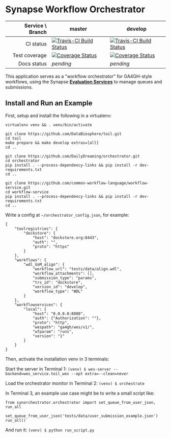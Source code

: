 # Synapse Workflow Orchestrator

| **Service \ Branch** | **master** | **develop** |
| -: | - | - |
| CI status | [![Travis-CI Build Status](https://travis-ci.org/Sage-Bionetworks/synapse-orchestrator.svg?branch=master)](https://travis-ci.org/Sage-Bionetworks/synapse-orchestrator) | [![Travis-CI Build Status](https://travis-ci.org/Sage-Bionetworks/synapse-orchestrator.svg?branch=develop)](https://travis-ci.org/Sage-Bionetworks/synapse-orchestrator) |
| Test coverage | [![Coverage Status](https://coveralls.io/repos/github/Sage-Bionetworks/synapse-orchestrator/badge.svg?branch=master)](https://coveralls.io/Sage-Bionetworks/synapse-orchestrator?branch=master) | [![Coverage Status](https://coveralls.io/repos/github/Sage-Bionetworks/synapse-orchestrator/badge.svg?branch=develop)](https://coveralls.io/Sage-Bionetworks/synapse-orchestrator?branch=develop) |
| Docs status | *pending* | *pending* |

This application serves as a "workflow orchestrator" for GA4GH-style workflows, using the Synapse [**Evaluation Services**](http://docs.synapse.org/rest/#org.sagebionetworks.repo.web.controller.EvaluationController) to manage queues and submissions.

## Install and Run an Example

First, setup and install the following in a virtualenv:
```
virtualenv venv && . venv/bin/activate

git clone https://github.com/DataBiosphere/toil.git
cd toil
make prepare && make develop extras=[all]
cd ..

git clone https://github.com/DailyDreaming/orchestrator.git
cd orchestrator
pip install . --process-dependency-links && pip install -r dev-requirements.txt
cd ..

git clone https://github.com/common-workflow-language/workflow-service.git
cd workflow-service
pip install . --process-dependency-links && pip install -r dev-requirements.txt
cd ..
```

Write a config at `~/orchestrator_config.json`, for example:
```
{
    "toolregistries": {
        "dockstore": {
            "host": "dockstore.org:8443", 
            "auth": "", 
            "proto": "https"
        }
    }, 
    "workflows": {
        "wdl_UoM_align": {
            "workflow_url": "tests/data/align.wdl", 
            "workflow_attachments": [], 
            "submission_type": "params", 
            "trs_id": "dockstore", 
            "version_id": "develop", 
            "workflow_type": "WDL"
        }
    }, 
    "workflowservices": {
        "local": {
            "host": "0.0.0.0:8080",
            "auth": {"Authorization": ""},
            "proto": "http",
            "wespath": "ga4gh/wes/v1/",
            "wfparam": "runs",
            "version": "1"
        }
    }
}
```

Then, activate the installation venv in 3 terminals:

Start the server in Terminal 1:
```(venv) $ wes-server --backend=wes_service.toil_wes --opt extra=--clean=never```

Load the orchestrator monitor in Terminal 2:
```(venv) $ orchestrate```

In Terminal 3, an example use case might be to write a small script like:
```
from synorchestrator.orchestrator import set_queue_from_user_json, run_all

set_queue_from_user_json('tests/data/user_submission_example.json')
run_all()
```
 
 And run it:
```(venv) $ python run_script.py```
